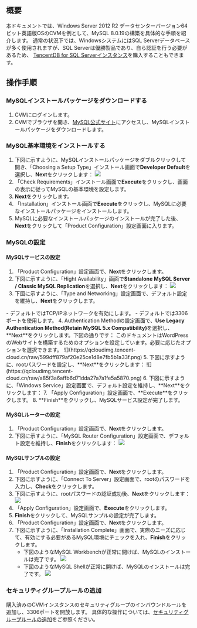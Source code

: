 ## 概要
本ドキュメントでは、Windows Server 2012 R2 データセンターバージョン64ビット英語版OSのCVMを例として、MySQL 8.0.19の構築を具体的な手順を紹介します。
通常の状況下では、WindowsシステムにはSQL Serverデータベースが多く使用されますが、SQL Serverは優勝製品であり、自ら認証を行う必要があるため、 [TencentDB for SQL Serverインスタンス](https://intl.cloud.tencent.com/product/sqlserver)を購入することもできます。

## 操作手順

### MySQLインストールパッケージをダウンロードする
1. CVMにログインします。
2. CVMでブラウザを開き、[MySQL公式サイト](https://www.mysql.com/)にアクセスし、MySQLインストールパッケージをダウンロードします。

### MySQL基本環境をインストールする

1. 下図に示すように、MySQLインストールパッケージをダブルクリックして開き、「Choosing a Setup Type」インストール画面で**Developer Default**を選択し、**Next**をクリックします：
![](https://qcloudimg.tencent-cloud.cn/raw/46578b0e47c0a8283c72680070578916.png)
2. 「Check Requirements」インストール画面で**Execute**をクリックし、画面の表示に従ってMySQLの基本環境を設定します。
3. **Next**をクリックします。
4. 「Installation」インストール画面で**Execute**をクリックし、MySQLに必要なインストールパッケージをインストールします。
5. MySQLに必要なインストールパッケージのインストールが完了した後、**Next**をクリックして「Product Configuration」設定画面に入ります。


### MySQLの設定

#### MySQLサービスの設定

1. 「Product Configuration」設定画面で、**Next**をクリックします。
2. 下図に示すように、「Hight Availability」画面で**Standalone MySQL Server / Classic MySQL Replication**を選択し、**Next**をクリックします：
![](https://qcloudimg.tencent-cloud.cn/raw/821c0ab18a477ffdf3458889ff698b08.png)
3. 下図に示すように、「Type and Networking」設定画面で、デフォルト設定を維持し、**Next**をクリックします。
<dx-alert infotype="explain" title="">
- デフォルトではTCP/IPネットワークを有効にします。
- デフォルトでは3306ポートを使用します。
</dx-alert>
4. Authentication Methodの設定画面で、<b>Use Legacy Authentication Method(Retain MySQL 5.x Compatibility)</b>を選択し、**Next**をクリックします。下図の通りです：
このドキュメントはWordPressのWebサイトを構築するためのオプションを設定しています。必要に応じたオプションを選択できます。
![](https://qcloudimg.tencent-cloud.cn/raw/599dff879af20e25ce1d8e7fb5b1a33f.png)
5. 下図に示すように、rootパスワードを設定し、**Next**をクリックします：
![](https://qcloudimg.tencent-cloud.cn/raw/a85f3a6affb6d71dda27a7a1fe5a5870.png)
6. 下図に示すように、「Windows Service」設定画面で、デフォルト設定を維持し、**Next**をクリックします：
7. 「Apply Configuration」設定画面で、**Execute**をクリックします。
8. **Finish**をクリックし、MySQLサービス設定が完了します。

#### MySQLルーターの設定

1. 「Product Configuration」設定画面で、**Next**をクリックします。
2. 下図に示すように、「MySQL Router Configuration」設定画面で、デフォルト設定を維持し、**Finish**をクリックします：
![](https://qcloudimg.tencent-cloud.cn/raw/f13a5db6d40390a3b5c650e00720d587.png)

#### MySQLサンプルの設定

1. 「Product Configuration」設定画面で、**Next**をクリックします。
2. 下図に示すように、「Connect To Server」設定画面で、rootのパスワードを入力し、**Check**をクリックします。
3. 下図に示すように、rootパスワードの認証成功後、**Next**をクリックします：
![](https://qcloudimg.tencent-cloud.cn/raw/5e4157ae76b5ae7aa4f7e9d99f40bfe8.png)
4. 「Apply Configuration」設定画面で、**Execute**をクリックします。
5. **Finish**をクリックして、MySQLサンプルの設定が完了します。
6. 「Product Configuration」設定画面で、**Next**をクリックします。
7. 下図に示すように、「Installation Complete」画面で、実際のニーズに応じて、有効にする必要があるMySQL環境にチェックを入れ、**Finish**をクリックします。
   - 下図のようなMySQL Workbenchが正常に開けば、MySQLのインストールは完了です。
   ![](https://qcloudimg.tencent-cloud.cn/raw/7f960c3d6e8c26f9fb68ee9de5d5b96b.png)
   - 下図のようなMySQL Shellが正常に開けば、MySQLのインストールは完了です。
   ![](https://qcloudimg.tencent-cloud.cn/raw/985d2e239aae0bcc1d84f51e3eecd296.png)


### セキュリティグループルールの追加

購入済みのCVMインスタンスのセキュリティグループのインバウンドルールを追加し、3306ポートを開放します。
具体的な操作については、[セキュリティグループルールの追加](https://intl.cloud.tencent.com/document/product/213/34272)をご参照ください。





